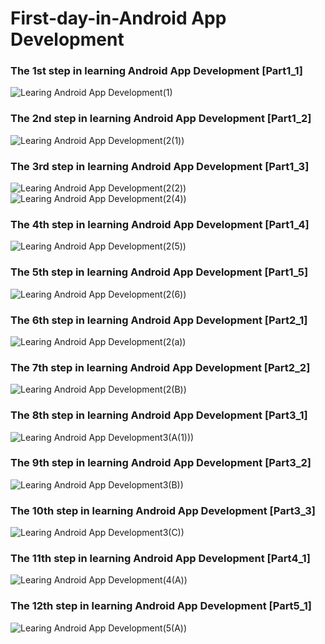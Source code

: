 # First-day-in-Android App Development 

<h3 align="left">The 1st step in learning Android App Development [Part1_1]</h3> 

![Learing Android App Development(1)](https://user-images.githubusercontent.com/98050834/151599392-268b32dd-a01d-441e-90b6-60955f44e90d.png)

<h3 align="left">The 2nd step in learning Android App Development [Part1_2] </h3>

![Learing Android App Development(2(1))](https://user-images.githubusercontent.com/98050834/151672071-ce5501a8-6c8f-4358-99f9-112101545002.png)

<h3 align="left">The 3rd step in learning Android App Development [Part1_3] </h3>

![Learing Android App Development(2(2))](https://user-images.githubusercontent.com/98050834/151711987-e54facd2-a1d0-4df5-b079-93238ee943ad.png)
![Learing Android App Development(2(4))](https://user-images.githubusercontent.com/98050834/151712008-0e339871-6921-4400-ba44-a6e26beb4da3.png)
<h3 align="left">The 4th step in learning Android App Development [Part1_4] </h3>

![Learing Android App Development(2(5))](https://user-images.githubusercontent.com/98050834/151831611-de23d6fe-c244-48c4-978f-a534c6bdcffd.png)

<h3 align="left">The 5th step in learning Android App Development [Part1_5] </h3>

![Learing Android App Development(2(6))](https://user-images.githubusercontent.com/98050834/151909150-8b90fa32-e1cf-454c-98cf-37221386eb10.png)

<h3 align="left">The 6th step in learning Android App Development [Part2_1] </h3>

![Learing Android App Development(2(a))](https://user-images.githubusercontent.com/98050834/152206971-817e0cba-a5ff-4728-8e8a-24b9740bc700.png)

<h3 align="left">The 7th step in learning Android App Development [Part2_2] </h3>

![Learing Android App Development(2(B))](https://user-images.githubusercontent.com/98050834/152314321-2e2c7931-0950-4a96-bc4b-559bb6b85d15.png)

<h3 align="left">The 8th step in learning Android App Development [Part3_1] </h3>

![Learing Android App Development3(A(1)))](https://user-images.githubusercontent.com/98050834/152344251-0d30f1dc-e422-40a5-afcc-fb6e26bf11aa.png)

<h3 align="left">The 9th step in learning Android App Development [Part3_2] </h3>

![Learing Android App Development3(B))](https://user-images.githubusercontent.com/98050834/152578620-1e89c7b5-d990-47ef-ad0b-771d3516cfbf.png)

<h3 align="left">The 10th step in learning Android App Development [Part3_3] </h3>

![Learing Android App Development3(C))](https://user-images.githubusercontent.com/98050834/152651948-f44e92fe-54b3-47ef-b24f-a6a80ab76d41.png)

<h3 align="left">The 11th step in learning Android App Development [Part4_1] </h3>

![Learing Android App Development(4(A))](https://user-images.githubusercontent.com/98050834/152694603-872c5fd0-3f36-49cd-bfb4-30214e995381.png)

<h3 align="left">The 12th step in learning Android App Development [Part5_1] </h3>

![Learing Android App Development(5(A))](https://user-images.githubusercontent.com/98050834/152844463-648fd363-32e1-4518-b1c9-ba121828710b.png)
